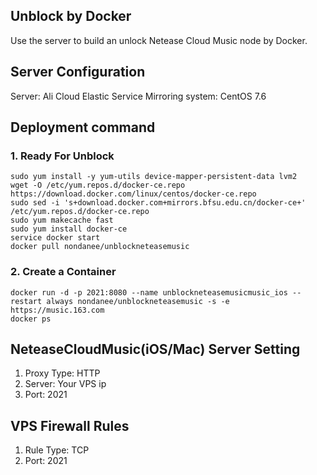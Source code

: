## Unblock by Docker
Use the server to build an unlock Netease Cloud Music node by Docker.
## Server Configuration
Server: Ali Cloud Elastic Service
Mirroring system: CentOS 7.6
## Deployment command
### 1. Ready For Unblock
```
sudo yum install -y yum-utils device-mapper-persistent-data lvm2
wget -O /etc/yum.repos.d/docker-ce.repo https://download.docker.com/linux/centos/docker-ce.repo
sudo sed -i 's+download.docker.com+mirrors.bfsu.edu.cn/docker-ce+' /etc/yum.repos.d/docker-ce.repo
sudo yum makecache fast
sudo yum install docker-ce
service docker start
docker pull nondanee/unblockneteasemusic
```
### 2. Create a Container
```
docker run -d -p 2021:8080 --name unblockneteasemusicmusic_ios --restart always nondanee/unblockneteasemusic -s -e https://music.163.com
docker ps
```
## NeteaseCloudMusic(iOS/Mac) Server Setting
1. Proxy Type: HTTP
2. Server: Your VPS ip
3. Port: 2021
## VPS Firewall Rules
1. Rule Type: TCP
2. Port: 2021

